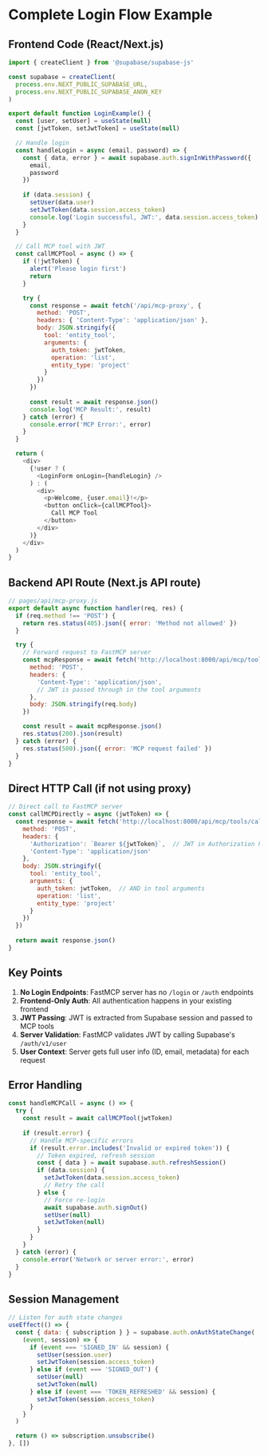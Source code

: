 # Complete Login Flow Example

## Frontend Code (React/Next.js)

```javascript
import { createClient } from '@supabase/supabase-js'

const supabase = createClient(
  process.env.NEXT_PUBLIC_SUPABASE_URL,
  process.env.NEXT_PUBLIC_SUPABASE_ANON_KEY
)

export default function LoginExample() {
  const [user, setUser] = useState(null)
  const [jwtToken, setJwtToken] = useState(null)

  // Handle login
  const handleLogin = async (email, password) => {
    const { data, error } = await supabase.auth.signInWithPassword({
      email,
      password
    })
    
    if (data.session) {
      setUser(data.user)
      setJwtToken(data.session.access_token)
      console.log('Login successful, JWT:', data.session.access_token)
    }
  }

  // Call MCP tool with JWT
  const callMCPTool = async () => {
    if (!jwtToken) {
      alert('Please login first')
      return
    }

    try {
      const response = await fetch('/api/mcp-proxy', {
        method: 'POST',
        headers: { 'Content-Type': 'application/json' },
        body: JSON.stringify({
          tool: 'entity_tool',
          arguments: {
            auth_token: jwtToken,
            operation: 'list',
            entity_type: 'project'
          }
        })
      })
      
      const result = await response.json()
      console.log('MCP Result:', result)
    } catch (error) {
      console.error('MCP Error:', error)
    }
  }

  return (
    <div>
      {!user ? (
        <LoginForm onLogin={handleLogin} />
      ) : (
        <div>
          <p>Welcome, {user.email}!</p>
          <button onClick={callMCPTool}>
            Call MCP Tool
          </button>
        </div>
      )}
    </div>
  )
}
```

## Backend API Route (Next.js API route)

```javascript
// pages/api/mcp-proxy.js
export default async function handler(req, res) {
  if (req.method !== 'POST') {
    return res.status(405).json({ error: 'Method not allowed' })
  }

  try {
    // Forward request to FastMCP server
    const mcpResponse = await fetch('http://localhost:8000/api/mcp/tools/call', {
      method: 'POST',
      headers: {
        'Content-Type': 'application/json',
        // JWT is passed through in the tool arguments
      },
      body: JSON.stringify(req.body)
    })

    const result = await mcpResponse.json()
    res.status(200).json(result)
  } catch (error) {
    res.status(500).json({ error: 'MCP request failed' })
  }
}
```

## Direct HTTP Call (if not using proxy)

```javascript
// Direct call to FastMCP server
const callMCPDirectly = async (jwtToken) => {
  const response = await fetch('http://localhost:8000/api/mcp/tools/call', {
    method: 'POST',
    headers: {
      'Authorization': `Bearer ${jwtToken}`,  // JWT in Authorization header
      'Content-Type': 'application/json'
    },
    body: JSON.stringify({
      tool: 'entity_tool',
      arguments: {
        auth_token: jwtToken,  // AND in tool arguments
        operation: 'list',
        entity_type: 'project'
      }
    })
  })
  
  return await response.json()
}
```

## Key Points

1. **No Login Endpoints**: FastMCP server has no `/login` or `/auth` endpoints
2. **Frontend-Only Auth**: All authentication happens in your existing frontend
3. **JWT Passing**: JWT is extracted from Supabase session and passed to MCP tools
4. **Server Validation**: FastMCP validates JWT by calling Supabase's `/auth/v1/user`
5. **User Context**: Server gets full user info (ID, email, metadata) for each request

## Error Handling

```javascript
const handleMCPCall = async () => {
  try {
    const result = await callMCPTool(jwtToken)
    
    if (result.error) {
      // Handle MCP-specific errors
      if (result.error.includes('Invalid or expired token')) {
        // Token expired, refresh session
        const { data } = await supabase.auth.refreshSession()
        if (data.session) {
          setJwtToken(data.session.access_token)
          // Retry the call
        } else {
          // Force re-login
          await supabase.auth.signOut()
          setUser(null)
          setJwtToken(null)
        }
      }
    }
  } catch (error) {
    console.error('Network or server error:', error)
  }
}
```

## Session Management

```javascript
// Listen for auth state changes
useEffect(() => {
  const { data: { subscription } } = supabase.auth.onAuthStateChange(
    (event, session) => {
      if (event === 'SIGNED_IN' && session) {
        setUser(session.user)
        setJwtToken(session.access_token)
      } else if (event === 'SIGNED_OUT') {
        setUser(null)
        setJwtToken(null)
      } else if (event === 'TOKEN_REFRESHED' && session) {
        setJwtToken(session.access_token)
      }
    }
  )

  return () => subscription.unsubscribe()
}, [])
```